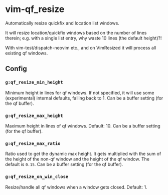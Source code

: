 # vim-qf_resize

Automatically resize quickfix and location list windows.

It will resize location/quickfix windows based on the number of lines therein;
e.g. with a single list entry, why waste 10 lines (the default height)?!

With vim-test/dispatch-neovim etc., and on VimResized it will process all
existing qf windows.

## Config

### `g:qf_resize_min_height`

Minimum height in lines for qf windows.
If not specified, it will use some (experimental) internal defaults, falling
back to 1.
Can be a buffer setting (for the qf buffer).

### `g:qf_resize_max_height`

Maximum height in lines of qf windows.  Default: 10.
Can be a buffer setting (for the qf buffer).

### `g:qf_resize_max_ratio`

Ratio used to get the dynamic max height.
It gets multiplied with the sum of the height of the non-qf window and the
height of the qf window.  The default is `0.15`.
Can be a buffer setting (for the qf buffer).

### `g:qf_resize_on_win_close`

Resize/handle all qf windows when a window gets closed.  Default: 1.
